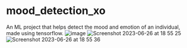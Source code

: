 # mood_detection_xo
An ML project that helps detect the mood and emotion of an individual, made using tensorflow.
![image](https://github.com/purvansh-xoxo/mood_detection_xo/assets/74221748/d4c1a557-dc29-46d8-b8b6-ddd6db7942d2)
![Screenshot 2023-06-26 at 18 55 25](https://github.com/purvansh-xoxo/mood_detection_xo/assets/74221748/f30bf39c-d3c7-46ab-84b1-7ecaac99f386)
![Screenshot 2023-06-26 at 18 55 36](https://github.com/purvansh-xoxo/mood_detection_xo/assets/74221748/7fe56ca6-d190-46b4-8ff7-6b47ab164e6f)

